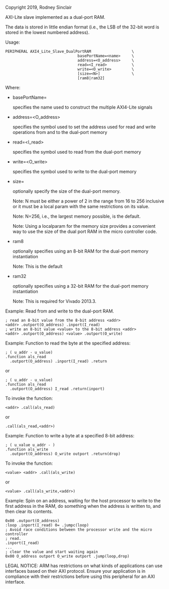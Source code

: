 Copyright 2019, Rodney Sinclair

AXI-Lite slave implemented as a dual-port RAM.

The data is stored in little endian format (i.e., the LSB of the 32-bit word is
stored in the lowest numbered address).

Usage:

```
PERIPHERAL AXI4_Lite_Slave_DualPortRAM                  \
                                basePortName=<name>     \
                                address=<O_address>     \
                                read=<I_read>           \
                                write=<O_write>         \
                                [size=<N>]              \
                                [ram8|ram32]
```

Where:

  - basePortName=<name>

    specifies the name used to construct the multiple AXI4-Lite signals

  - address=<O_address>

    specifies the symbol used to set the address used for read and write
    operations from and to the dual-port memory

  - read=<I_read>

    specifies the symbol used to read from the dual-port memory

  - write=<O_write>

    specifies the symbol used to write to the dual-port memory

  - size=<N>

    optionally specify the size of the dual-port memory.

    Note:  N must be either a power of 2 in the range from 16 to 256 inclusive
    or it must be a local param with the same restrictions on its value.

    Note:  N=256, i.e., the largest memory possible, is the default.

    Note:  Using a localparam for the memory size provides a convenient way to
    use the size of the dual port RAM in the micro controller code.

  - ram8

    optionally specifies using an 8-bit RAM for the dual-port memory instantiation

    Note:  This is the default

  - ram32

    optionally specifies using a 32-bit RAM for the dual-port memory instantiation

    Note:  This is required for Vivado 2013.3.

Example:  Read from and write to the dual-port RAM.

  ```
  ; read an 8-bit value from the 8-bit address <addr>
  <addr> .outport(O_address) .inport(I_read)
  ; write an 8-bit value <value> to the 8-bit address <addr>
  <addr> .outport(O_address) <value> .outport(O_write)
  ```

Example:  Function to read the byte at the specified address:

  ```
  ; ( u_addr - u_value)
  .function als_read
    .outport(O_address) .inport(I_read) .return
  ```

  or

  ```
  ; ( u_addr - u_value)
  .function als_read
    .outport(O_address) I_read .return(inport)
  ```

  To invoke the function:

  ```
  <addr> .call(als_read)
  ```

  or

  ```
  .call(als_read,<addr>)
  ```

Example:  Function to write a byte at a specified 8-bit address:

  ```
  ; ( u_value u_addr - )
  .function als_write
    .outport(O_address) O_write outport .return(drop)
  ```

  To invoke the function:

  ```
  <value> <addr> .call(als_write)
  ```

  or

  ```
  <value> .call(als_write,<addr>)
  ```

Example:  Spin on an address, waiting for the host processor to write to the
first address in the RAM, do something when the address is written to, and then
clear its contents.

  ```
  0x00 .outport(O_address)
  :loop .inport(I_read) 0= .jumpc(loop)
  ; Avoid race conditions between the processor write and the micro controller
  ; read.
  .inport(I_read)
  ...
  ; clear the value and start waiting again
  0x00 O_address outport O_write outport .jump(loop,drop)
  ```

LEGAL NOTICE:  ARM has restrictions on what kinds of applications can use
interfaces based on their AXI protocol.  Ensure your application is in
compliance with their restrictions before using this peripheral for an AXI
interface.

